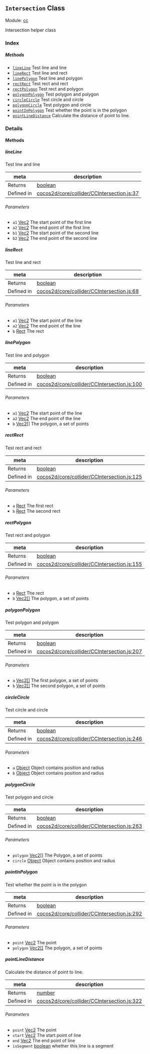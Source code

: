## `Intersection` Class



Module: [cc](../modules/cc.md)


Intersection helper class



### Index



##### Methods

  - [`lineLine`](#lineline) Test line and line
  - [`lineRect`](#linerect) Test line and rect
  - [`linePolygon`](#linepolygon) Test line and polygon
  - [`rectRect`](#rectrect) Test rect and rect
  - [`rectPolygon`](#rectpolygon) Test rect and polygon
  - [`polygonPolygon`](#polygonpolygon) Test polygon and polygon
  - [`circleCircle`](#circlecircle) Test circle and circle
  - [`polygonCircle`](#polygoncircle) Test polygon and circle
  - [`pointInPolygon`](#pointinpolygon) Test whether the point is in the polygon
  - [`pointLineDistance`](#pointlinedistance) Calculate the distance of point to line.



### Details




<!-- Method Block -->
#### Methods


##### lineLine

Test line and line

| meta | description |
|------|-------------|
| Returns | <a href="https://developer.mozilla.org/en/JavaScript/Reference/Global_Objects/Boolean" class="crosslink external" target="_blank">boolean</a> 
| Defined in | [cocos2d/core/collider/CCIntersection.js:37](https://github.com/cocos-creator/engine/blob/26031bddd1aecdbf9bbdebe19ecaa672b1c35061/cocos2d/core/collider/CCIntersection.js#L37) |

###### Parameters
- `a1` <a href="../classes/Vec2.html" class="crosslink">Vec2</a> The start point of the first line
- `a2` <a href="../classes/Vec2.html" class="crosslink">Vec2</a> The end point of the first line
- `b1` <a href="../classes/Vec2.html" class="crosslink">Vec2</a> The start point of the second line
- `b2` <a href="../classes/Vec2.html" class="crosslink">Vec2</a> The end point of the second line


##### lineRect

Test line and rect

| meta | description |
|------|-------------|
| Returns | <a href="https://developer.mozilla.org/en/JavaScript/Reference/Global_Objects/Boolean" class="crosslink external" target="_blank">boolean</a> 
| Defined in | [cocos2d/core/collider/CCIntersection.js:68](https://github.com/cocos-creator/engine/blob/26031bddd1aecdbf9bbdebe19ecaa672b1c35061/cocos2d/core/collider/CCIntersection.js#L68) |

###### Parameters
- `a1` <a href="../classes/Vec2.html" class="crosslink">Vec2</a> The start point of the line
- `a2` <a href="../classes/Vec2.html" class="crosslink">Vec2</a> The end point of the line
- `b` <a href="../classes/Rect.html" class="crosslink">Rect</a> The rect


##### linePolygon

Test line and polygon

| meta | description |
|------|-------------|
| Returns | <a href="https://developer.mozilla.org/en/JavaScript/Reference/Global_Objects/Boolean" class="crosslink external" target="_blank">boolean</a> 
| Defined in | [cocos2d/core/collider/CCIntersection.js:100](https://github.com/cocos-creator/engine/blob/26031bddd1aecdbf9bbdebe19ecaa672b1c35061/cocos2d/core/collider/CCIntersection.js#L100) |

###### Parameters
- `a1` <a href="../classes/Vec2.html" class="crosslink">Vec2</a> The start point of the line
- `a2` <a href="../classes/Vec2.html" class="crosslink">Vec2</a> The end point of the line
- `b` <a href="../classes/Vec2.html" class="crosslink">Vec2[]</a> The polygon, a set of points


##### rectRect

Test rect and rect

| meta | description |
|------|-------------|
| Returns | <a href="https://developer.mozilla.org/en/JavaScript/Reference/Global_Objects/Boolean" class="crosslink external" target="_blank">boolean</a> 
| Defined in | [cocos2d/core/collider/CCIntersection.js:125](https://github.com/cocos-creator/engine/blob/26031bddd1aecdbf9bbdebe19ecaa672b1c35061/cocos2d/core/collider/CCIntersection.js#L125) |

###### Parameters
- `a` <a href="../classes/Rect.html" class="crosslink">Rect</a> The first rect
- `b` <a href="../classes/Rect.html" class="crosslink">Rect</a> The second rect


##### rectPolygon

Test rect and polygon

| meta | description |
|------|-------------|
| Returns | <a href="https://developer.mozilla.org/en/JavaScript/Reference/Global_Objects/Boolean" class="crosslink external" target="_blank">boolean</a> 
| Defined in | [cocos2d/core/collider/CCIntersection.js:155](https://github.com/cocos-creator/engine/blob/26031bddd1aecdbf9bbdebe19ecaa672b1c35061/cocos2d/core/collider/CCIntersection.js#L155) |

###### Parameters
- `a` <a href="../classes/Rect.html" class="crosslink">Rect</a> The rect
- `b` <a href="../classes/Vec2.html" class="crosslink">Vec2[]</a> The polygon, a set of points


##### polygonPolygon

Test polygon and polygon

| meta | description |
|------|-------------|
| Returns | <a href="https://developer.mozilla.org/en/JavaScript/Reference/Global_Objects/Boolean" class="crosslink external" target="_blank">boolean</a> 
| Defined in | [cocos2d/core/collider/CCIntersection.js:207](https://github.com/cocos-creator/engine/blob/26031bddd1aecdbf9bbdebe19ecaa672b1c35061/cocos2d/core/collider/CCIntersection.js#L207) |

###### Parameters
- `a` <a href="../classes/Vec2.html" class="crosslink">Vec2[]</a> The first polygon, a set of points
- `b` <a href="../classes/Vec2.html" class="crosslink">Vec2[]</a> The second polygon, a set of points


##### circleCircle

Test circle and circle

| meta | description |
|------|-------------|
| Returns | <a href="https://developer.mozilla.org/en/JavaScript/Reference/Global_Objects/Boolean" class="crosslink external" target="_blank">boolean</a> 
| Defined in | [cocos2d/core/collider/CCIntersection.js:246](https://github.com/cocos-creator/engine/blob/26031bddd1aecdbf9bbdebe19ecaa672b1c35061/cocos2d/core/collider/CCIntersection.js#L246) |

###### Parameters
- `a` <a href="https://developer.mozilla.org/en/JavaScript/Reference/Global_Objects/Object" class="crosslink external" target="_blank">Object</a> Object contains position and radius
- `b` <a href="https://developer.mozilla.org/en/JavaScript/Reference/Global_Objects/Object" class="crosslink external" target="_blank">Object</a> Object contains position and radius


##### polygonCircle

Test polygon and circle

| meta | description |
|------|-------------|
| Returns | <a href="https://developer.mozilla.org/en/JavaScript/Reference/Global_Objects/Boolean" class="crosslink external" target="_blank">boolean</a> 
| Defined in | [cocos2d/core/collider/CCIntersection.js:263](https://github.com/cocos-creator/engine/blob/26031bddd1aecdbf9bbdebe19ecaa672b1c35061/cocos2d/core/collider/CCIntersection.js#L263) |

###### Parameters
- `polygon` <a href="../classes/Vec2.html" class="crosslink">Vec2[]</a> The Polygon, a set of points
- `circle` <a href="https://developer.mozilla.org/en/JavaScript/Reference/Global_Objects/Object" class="crosslink external" target="_blank">Object</a> Object contains position and radius


##### pointInPolygon

Test whether the point is in the polygon

| meta | description |
|------|-------------|
| Returns | <a href="https://developer.mozilla.org/en/JavaScript/Reference/Global_Objects/Boolean" class="crosslink external" target="_blank">boolean</a> 
| Defined in | [cocos2d/core/collider/CCIntersection.js:292](https://github.com/cocos-creator/engine/blob/26031bddd1aecdbf9bbdebe19ecaa672b1c35061/cocos2d/core/collider/CCIntersection.js#L292) |

###### Parameters
- `point` <a href="../classes/Vec2.html" class="crosslink">Vec2</a> The point
- `polygon` <a href="../classes/Vec2.html" class="crosslink">Vec2[]</a> The polygon, a set of points


##### pointLineDistance

Calculate the distance of point to line.

| meta | description |
|------|-------------|
| Returns | <a href="https://developer.mozilla.org/en/JavaScript/Reference/Global_Objects/Number" class="crosslink external" target="_blank">number</a> 
| Defined in | [cocos2d/core/collider/CCIntersection.js:322](https://github.com/cocos-creator/engine/blob/26031bddd1aecdbf9bbdebe19ecaa672b1c35061/cocos2d/core/collider/CCIntersection.js#L322) |

###### Parameters
- `point` <a href="../classes/Vec2.html" class="crosslink">Vec2</a> The point
- `start` <a href="../classes/Vec2.html" class="crosslink">Vec2</a> The start point of line
- `end` <a href="../classes/Vec2.html" class="crosslink">Vec2</a> The end point of line
- `isSegment` <a href="https://developer.mozilla.org/en/JavaScript/Reference/Global_Objects/Boolean" class="crosslink external" target="_blank">boolean</a> whether this line is a segment



